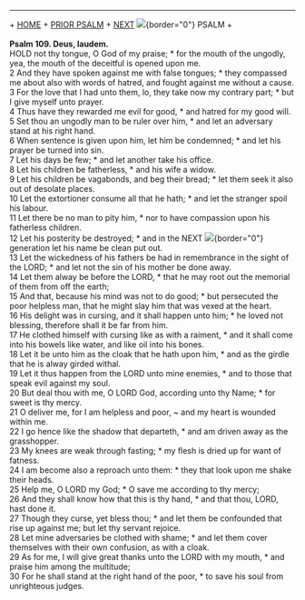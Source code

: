  -----------------------------------------------------------------------
  \+ [HOME](../index.html) + [PRIOR PSALM](Ps108.html) +
  [NEXT](Ps110.html)
  ![](http://stats.superstats.com/b/ss/DAVIDMCMANNES/1){border="0"}
  PSALM +\
  \
  **Psalm 109. Deus, laudem.**\
  HOLD not thy tongue, O God of my praise; \* for the mouth of the
  ungodly, yea, the mouth of the deceitful is opened upon me.\
  2 And they have spoken against me with false tongues; \* they compassed
  me about also with words of hatred, and fought against me without a
  cause.\
  3 For the love that I had unto them, lo, they take now my contrary
  part; \* but I give myself unto prayer.\
  4 Thus have they rewarded me evil for good, \* and hatred for my good
  will.\
  5 Set thou an ungodly man to be ruler over him, \* and let an adversary
  stand at his right hand.\
  6 When sentence is given upon him, let him be condemned; \* and let his
  prayer be turned into sin.\
  7 Let his days be few; \* and let another take his office.\
  8 Let his children be fatherless, \* and his wife a widow.\
  9 Let his children be vagabonds, and beg their bread; \* let them seek
  it also out of desolate places.\
  10 Let the extortioner consume all that he hath; \* and let the
  stranger spoil his labour.\
  11 Let there be no man to pity him, \* nor to have compassion upon his
  fatherless children.\
  12 Let his posterity be destroyed; \* and in the NEXT
  ![](http://stats.superstats.com/b/ss/DAVIDMCMANNES/1){border="0"}
  generation let his name be clean put out.\
  13 Let the wickedness of his fathers be had in remembrance in the sight
  of the LORD; \* and let not the sin of his mother be done away.\
  14 Let them alway be before the LORD, \* that he may root out the
  memorial of them from off the earth;\
  15 And that, because his mind was not to do good; \* but persecuted the
  poor helpless man, that he might slay him that was vexed at the heart.\
  16 His delight was in cursing, and it shall happen unto him; \* he
  loved not blessing, therefore shall it be far from him.\
  17 He clothed himself with cursing like as with a raiment, \* and it
  shall come into his bowels like water, and like oil into his bones.\
  18 Let it be unto him as the cloak that he hath upon him, \* and as the
  girdle that he is alway girded withal.\
  19 Let it thus happen from the LORD unto mine enemies, \* and to those
  that speak evil against my soul.\
  20 But deal thou with me, O LORD God, according unto thy Name; \* for
  sweet is thy mercy.\
  21 O deliver me, for I am helpless and poor, \~ and my heart is wounded
  within me.\
  22 I go hence like the shadow that departeth, \* and am driven away as
  the grasshopper.\
  23 My knees are weak through fasting; \* my flesh is dried up for want
  of fatness.\
  24 I am become also a reproach unto them: \* they that look upon me
  shake their heads.\
  25 Help me, O LORD my God; \* O save me according to thy mercy;\
  26 And they shall know how that this is thy hand, \* and that thou,
  LORD, hast done it.\
  27 Though they curse, yet bless thou; \* and let them be confounded
  that rise up against me; but let thy servant rejoice.\
  28 Let mine adversaries be clothed with shame; \* and let them cover
  themselves with their own confusion, as with a cloak.\
  29 As for me, I will give great thanks unto the LORD with my mouth, \*
  and praise him among the multitude;\
  30 For he shall stand at the right hand of the poor, \* to save his
  soul from unrighteous judges.

  \
  \
  [](http://www.episcopalnet.org/DBS/DOR.html)
  -----------------------------------------------------------------------
